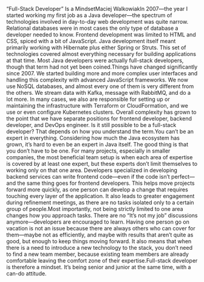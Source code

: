 “Full-Stack Developer” Is a MindsetMaciej WalkowiakIn 2007—the year I started working my first job as a Java developer—the spectrum of technologies involved in day-to-day web development was quite narrow. Relational databases were in most cases the only type of database a developer needed to know. Frontend development was limited to HTML and CSS, spiced with a bit of JavaScript. Java development itself meant primarily working with Hibernate plus either Spring or Struts. This set of technologies covered almost everything necessary for building applications at that time. Most Java developers were actually full-stack developers, though that term had not yet been coined.Things have changed significantly since 2007. We started building more and more complex user interfaces and handling this complexity with advanced JavaScript frameworks. We now use NoSQL databases, and almost every one of them is very different from the others. We stream data with Kafka, message with RabbitMQ, and do a lot more. In many cases, we also are responsible for setting up or maintaining the infrastructure with Terraform or CloudFormation, and we use or even configure Kubernetes clusters. Overall complexity has grown to the point that we have separate positions for frontend developer, backend developer, and DevOps engineer. Is it still possible to be a full-stack developer? That depends on how you understand the term.You can’t be an expert in everything. Considering how much the Java ecosystem has grown, it’s hard to even be an expert in Java itself. The good thing is that you don’t have to be one. For many projects, especially in smaller companies, the most beneficial team setup is when each area of expertise is covered by at least one expert, but these experts don’t limit themselves to working only on that one area. Developers specialized in developing backend services can write frontend code—even if the code isn’t perfect—and the same thing goes for frontend developers. This helps move projects forward more quickly, as one person can develop a change that requires touching every layer of the application. It also leads to greater engagement during refinement meetings, as there are no tasks isolated only to a certain group of people.Most importantly, not being strictly limited to one area changes how you approach tasks. There are no “It’s not my job” discussions anymore—developers are encouraged to learn. Having one person go on vacation is not an issue because there are always others who can cover for them—maybe not as efficiently, and maybe with results that aren’t quite as good, but enough to keep things moving forward. It also means that when there is a need to introduce a new technology to the stack, you don’t need to find a new team member, because existing team members are already comfortable leaving the comfort zone of their expertise.Full-stack developer is therefore a mindset. It’s being senior and junior at the same time, with a can-do attitude.